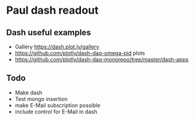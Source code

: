 # Paul dash readout

## Dash useful examples

- Gallery https://dash.plot.ly/gallery
- https://github.com/plotly/dash-daq-omega-pid plots
- https://github.com/plotly/dash-daq-monorepo/tree/master/dash-apps

## Todo

- Make dash
- Test mongo insertion
- make E-Mail subscription possible
- include control for E-Mail in dash
